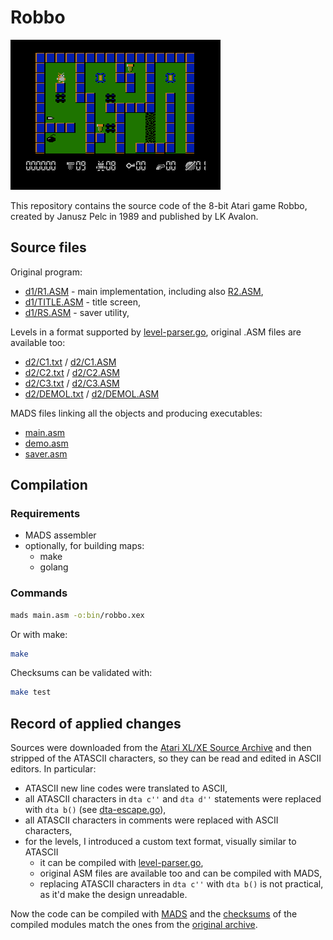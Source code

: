 # Robbo

![Robbo](img/robbo.png)

This repository contains the source code of the 8-bit Atari game Robbo, created by Janusz Pelc in 1989 and published by LK Avalon.

## Source files

Original program:

* [d1/R1.ASM](d1/R1.ASM) - main implementation, including also [R2.ASM](d1/R2.ASM),
* [d1/TITLE.ASM](d1/TITLE.ASM) - title screen,
* [d1/RS.ASM](d1/RS.ASM) - saver utility,

Levels in a format supported by [level-parser.go](util/level-parser.go), original .ASM files are available too:

* [d2/C1.txt](d2/C1.txt) / [d2/C1.ASM](d2/C1.ASM)
* [d2/C2.txt](d2/C2.txt) / [d2/C2.ASM](d2/C2.ASM)
* [d2/C3.txt](d2/C3.txt) / [d2/C3.ASM](d2/C3.ASM)
* [d2/DEMOL.txt](d2/DEMOL.txt) / [d2/DEMOL.ASM](d2/DEMOL.ASM)

MADS files linking all the objects and producing executables:

* [main.asm](main.asm)
* [demo.asm](demo.asm)
* [saver.asm](saver.asm)

## Compilation

### Requirements

* MADS assembler
* optionally, for building maps:
  * make
  * golang

### Commands

```bash
mads main.asm -o:bin/robbo.xex
```

Or with make:

```bash
make
```

Checksums can be validated with:
```bash
make test
```

## Record of applied changes

Sources were downloaded from the [Atari XL/XE Source Archive](http://sources.pigwa.net/) and then stripped of the ATASCII characters, so they can be read and edited in ASCII editors. In particular:

* ATASCII new line codes were translated to ASCII,
* all ATASCII characters in `dta c''` and `dta d''` statements were replaced with `dta b()` (see [dta-escape.go](util/dta-escape.go)),
* all ATASCII characters in comments were replaced with ASCII characters,
* for the levels, I introduced a custom text format, visually similar to ATASCII
  * it can be compiled with [level-parser.go](util/level-parser.go),
  * original ASM files are available too and can be compiled with MADS,
  * replacing ATASCII characters in `dta c''` with `dta b()` is not practical, as it'd make the design unreadable.

Now the code can be compiled with [MADS](https://mads.atari8.info/) and the [checksums](checksum.md5) of the compiled modules match the ones from the [original archive](archive).
